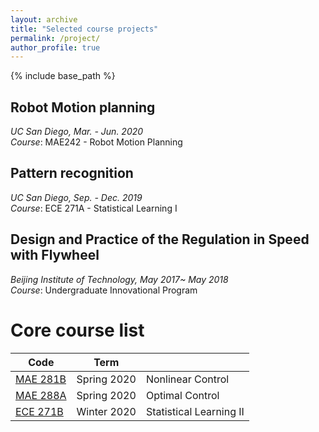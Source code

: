 ```yaml
---
layout: archive
title: "Selected course projects"
permalink: /project/
author_profile: true
---
```


{% include base_path %}

## Robot Motion planning

*UC San Diego, Mar. - Jun. 2020*  
*Course*: MAE242 - Robot Motion Planning



## Pattern recognition

*UC San Diego, Sep. - Dec. 2019*  
*Course*: ECE 271A - Statistical Learning I


## Design and Practice of the Regulation in Speed with Flywheel 

*Beijing Institute of Technology, May 2017~ May 2018*  
*Course*: Undergraduate Innovational Program

Core course list
======


| Code             | Term   |                                                              |
| --------         | ------ | ------------------------------------------------------------ |
| [MAE 281B](#)    | Spring 2020   |                     Nonlinear Control     
| [MAE 288A](#)    | Spring 2020   | Optimal Control                          |
| [ECE 271B](#)    | Winter 2020   | Statistical Learning II                          |






